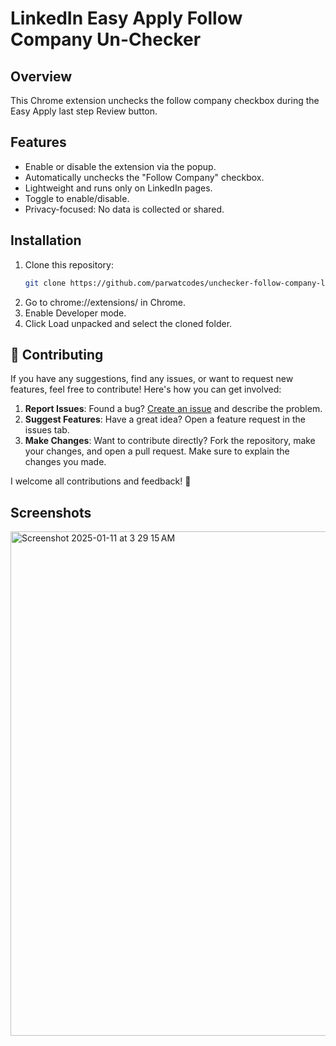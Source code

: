 # LinkedIn Easy Apply Follow Company Un-Checker

## Overview

This Chrome extension unchecks the follow company checkbox during the Easy Apply last step Review button.

## Features

- Enable or disable the extension via the popup.
- Automatically unchecks the "Follow Company" checkbox.
- Lightweight and runs only on LinkedIn pages.
- Toggle to enable/disable.
- Privacy-focused: No data is collected or shared.

## Installation

1. Clone this repository:
   ```bash
   git clone https://github.com/parwatcodes/unchecker-follow-company-linkedin.git
2.	Go to chrome://extensions/ in Chrome.
3.	Enable Developer mode.
4.	Click Load unpacked and select the cloned folder.

## 🤝 Contributing

If you have any suggestions, find any issues, or want to request new features, feel free to contribute! Here's how you can get involved:

1. **Report Issues**: Found a bug? [Create an issue]([link-to-issues-page](https://github.com/parwatcodes/unchecker-follow-company-linkedin/issues/new)) and describe the problem.
2. **Suggest Features**: Have a great idea? Open a feature request in the issues tab.
3. **Make Changes**: Want to contribute directly? Fork the repository, make your changes, and open a pull request. Make sure to explain the changes you made.

I welcome all contributions and feedback! 🙌

## Screenshots
<img width="807" alt="Screenshot 2025-01-11 at 3 29 15 AM" src="https://github.com/user-attachments/assets/a3a3a179-dd19-4b95-8333-d6fc04d9e6ab" />
